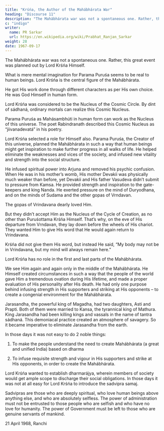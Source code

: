 ```yaml
---
title: "Krśńa, the Author of the Mahábhárata War"
heading: "Discourse 11"
description: "The Mahábhárata war was not a spontaneous one. Rather, this great event was planned out by Lord Krśńa Himself"
c: "indigo"
writer:
  name: PR Sarkar
  url: https://en.wikipedia.org/wiki/Prabhat_Ranjan_Sarkar
weight: 28
date: 1967-09-17
---
```




The Mahábhárata war was not a spontaneous one. Rather, this great event was planned out by Lord Krśńa Himself. 

What is mere mental imagination for Parama Puruśa seems to be real to human beings. Lord Krśńa is the central figure of the Mahábhárata.

He got His work done through different characters as per His own choice. He was God Himself in human form.

Lord Krśńa was considered to be the Nucleus of the Cosmic Circle. By dint of sádhaná, ordinary mortals can realize this Cosmic Nucleus.

Parama Puruśa as Mahásambhúti in human form can work as the Nucleus of this universe. The poet Rabindranath described this Cosmic Nucleus as “jiivanadevatá” in his poetry.

Lord Krśńa selected a role for Himself also. Parama Puruśa, the Creator of this universe, planned the Mahábhárata in such a way that human beings might get inspiration to make further progress in all walks of life. He helped eliminate the weaknesses and vices of the society, and infused new vitality and strength into the social structure. 

He infused spiritual power into Arjuna and removed his psychic confusion. When He was in his mother’s womb, His mother Devakii was physically much weaker than before, yet Devakii and His father Vasudeva didn’t submit to pressure from Kamsa. He provided strength and inspiration to the gate-keepers and king Nanda. He exerted pressure on the mind of Duryodhana, and on the minds of Sudama and the other gopas of Vrndavan.

The gopas of Vrindavana dearly loved Him.

But they didn’t accept Him as the Nucleus of the Cycle of Creation, as no other than Puruśottama Krśńa Himself. That’s why, on the eve of His departure from Vrndavan, they lay down before the wheels of His chariot. They wanted Him to give His word that He would again return to Vrindavana.

Krśńa did not give them His word, but instead He said, “My body may not be in Vrindavana, but my mind will always remain here.”

Lord Krśńa has no role in the first and last parts of the Mahábhárata. 

We see Him again and again only in the middle of the Mahábhárata. He Himself created circumstances in such a way that the people of the world gave Him a tremendous ovation during His lifetime, and made a proper evaluation of His personality after His death. He had only one purpose behind infusing strength in His supporters and striking at His opponents – to create a congenial environment for the Mahábhárata.

Jarasandha, the powerful king of Magadha, had two daughters, Asti and Prapti. Both of them were married to Kansa, the tyrannical king of Mathura. King Jarasandha had been killing kings and vassals in the name of tantra sádhaná. This demoniacal practice created an atmosphere of savagery. So it became imperative to eliminate Jarasandha from the earth.

In those days it was not easy to do 2 noble things:

1. To make the people understand the need to create Mahábhárata (a great and unified India) based on dharma

2. To infuse requisite strength and vigour in His supporters and strike at His opponents, in order to create the Mahábhárata. 

Lord Krśńa wanted to establish dharmarájya, wherein members of society would get ample scope to discharge their social obligations. In those days it was not at all easy for Lord Krśńa to introduce the sadvipra samaj.

Sadvipras are those who are deeply spiritual, who love human beings above anything else, and who are absolutely selfless. The power of administration must not be entrusted to those people who are selfish and who have no love for humanity. The power of Government must be left to those who are genuine servants of mankind.


21 April 1968, Ranchi